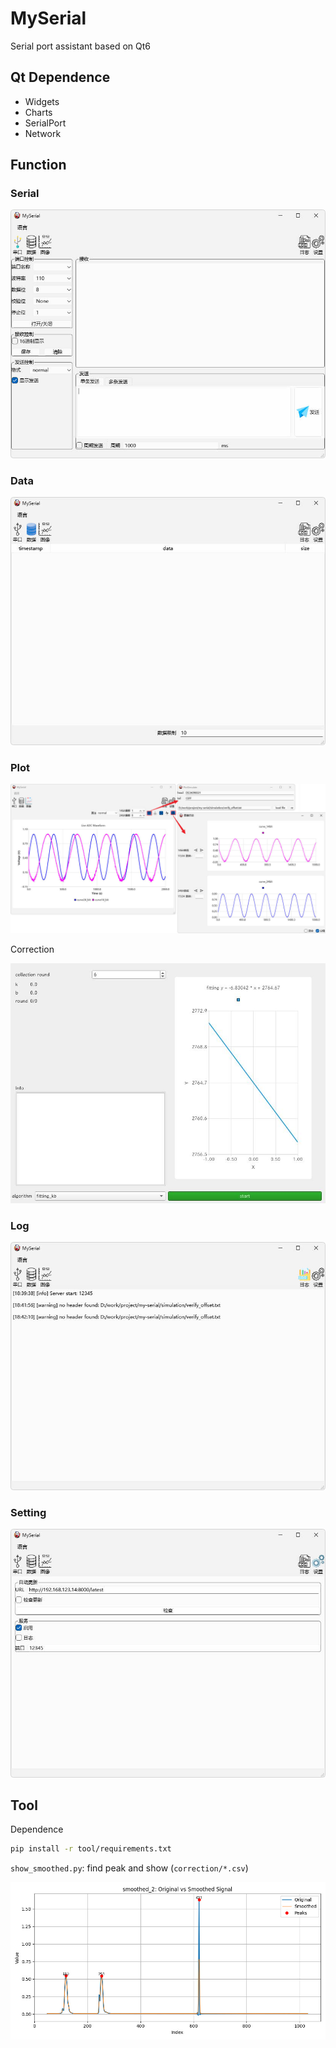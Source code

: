# MySerial

Serial port assistant based on Qt6

## Qt Dependence

- Widgets
- Charts
- SerialPort
- Network

## Function

### Serial

![Serial](README/serial.jpg)

### Data

![Data](README/data.jpg)

### Plot

![Plot](README/plot.jpg)

Correction

![Plot Correction](README/plot_correction.jpg)

### Log

![Log](README/log.jpg)

### Setting

![Setting](README/setting.jpg)

## Tool

Dependence

```bash
pip install -r tool/requirements.txt
```

`show_smoothed.py`: find peak and show (`correction/*.csv`)

![show smoothed](README/show_smoothed.jpg)
